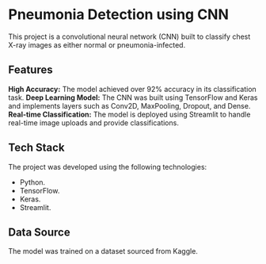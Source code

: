 # Pneumonia Detection using CNN

This project is a convolutional neural network (CNN) built to classify chest X-ray images as either normal or pneumonia-infected.

## Features
**High Accuracy:** The model achieved over 92% accuracy in its classification task.
**Deep Learning Model:** The CNN was built using TensorFlow and Keras and implements layers such as Conv2D, MaxPooling, Dropout, and Dense.
**Real-time Classification:** The model is deployed using Streamlit to handle real-time image uploads and provide classifications.

## Tech Stack

The project was developed using the following technologies:

* Python.
* TensorFlow.
* Keras.
* Streamlit.

## Data Source

The model was trained on a dataset sourced from Kaggle.
